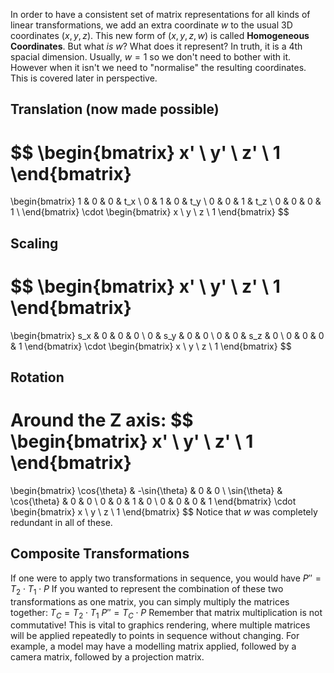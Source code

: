 In order to have a consistent set of matrix representations for all kinds of linear transformations, we add an extra coordinate $w$ to the usual 3D coordinates $(x, y, z)$. This new form of $(x, y, z, w)$ is called **Homogeneous Coordinates**.
But what *is* $w$? What does it represent? In truth, it is a 4th spacial dimension.
Usually, $w=1$ so we don't need to bother with it. However when it isn't we need to "normalise" the resulting coordinates. This is covered later in perspective.
## Translation (now made possible)
$$
\begin{bmatrix}
x' \\ y' \\ z' \\ 1
\end{bmatrix}
=
\begin{bmatrix}
1 & 0 & 0 & t_x \\
0 & 1 & 0 & t_y \\
0 & 0 & 1 & t_z \\
0 & 0 & 0 & 1 \\
\end{bmatrix}
\cdot
\begin{bmatrix}
x \\ y \\ z \\ 1
\end{bmatrix}
$$
## Scaling
$$
\begin{bmatrix}
x' \\ y' \\ z' \\ 1
\end{bmatrix}
=
\begin{bmatrix}
s_x & 0 & 0 & 0 \\
0 & s_y & 0 & 0 \\
0 & 0 & s_z & 0 \\
0 & 0 & 0 & 1
\end{bmatrix}
\cdot
\begin{bmatrix}
x \\ y \\ z \\ 1
\end{bmatrix}
$$
## Rotation
Around the Z axis:
$$
\begin{bmatrix}
x' \\ y' \\ z' \\ 1
\end{bmatrix}
=
\begin{bmatrix}
\cos{\theta} & -\sin{\theta} & 0 & 0 \\
\sin{\theta} & \cos{\theta} & 0 & 0 \\
0 & 0 & 1 & 0 \\
0 & 0 & 0 & 1
\end{bmatrix}
\cdot
\begin{bmatrix}
x \\ y \\ z \\ 1
\end{bmatrix}
$$
Notice that $w$ was completely redundant in all of these.

## Composite Transformations
If one were to apply two transformations in sequence, you would have
$P'' = T_2 \cdot T_1 \cdot P$
If you wanted to represent the combination of these two transformations as one matrix, you can simply multiply the matrices together:
$T_C = T_2 \cdot T_1$
$P'' = T_C \cdot P$
Remember that matrix multiplication is not commutative!
This is vital to graphics rendering, where multiple matrices will be applied repeatedly to points in sequence without changing. For example, a model may have a modelling matrix applied, followed by a camera matrix, followed by a projection matrix. 